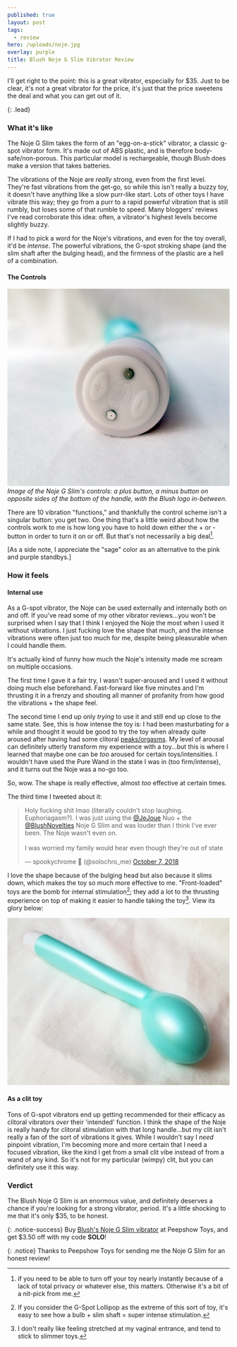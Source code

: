 ```yaml
---
published: true
layout: post
tags:
  - review
hero: /uploads/noje.jpg
overlay: purple
title: Blush Noje G Slim Vibrator Review
---
```

I'll get right to the point: this is a great vibrator, especially for $35. Just to be clear, it's not a great vibrator for the price, it's just that the price sweetens the deal and what you can get out of it.

{: .lead}

<!--break-->

### What it's like

The Noje G Slim takes the form of an "egg-on-a-stick" vibrator, a classic g-spot vibrator form. It's made out of ABS plastic, and is therefore body-safe/non-porous. This particular model is rechargeable, though Blush does make a version that takes batteries. 

The vibrations of the Noje are *really* strong, even from the first level. They're fast vibrations from the get-go, so while this isn't really a buzzy toy, it doesn't have anything like a slow purr-like start. Lots of other toys I have vibrate this way; they go from a purr to a rapid powerful vibration that is still rumbly, but loses some of that rumble to speed. Many bloggers' reviews I've read corroborate this idea: often, a vibrator's highest levels become slightly buzzy.

If I had to pick a word for the Noje's vibrations, and even for the toy overall, it'd be *intense*. The powerful vibrations, the G-spot stroking shape (and the slim shaft after the bulging head), and the firmness of the plastic are a hell of a combination.

#### The Controls
![](/uploads/noje_c.jpg)
*Image of the Noje G Slim's controls: a plus button, a minus button on opposite sides of the bottom of the handle, with the Blush logo in-between.*

There are 10 vibration "functions," and thankfully the control scheme isn't a singular button: you get two. One thing that's a little weird about how the controls work to me is how long you have to hold down either the + or - button in order to turn it on or off. But that's not necessarily a big deal[^1].

[As a side note, I appreciate the "sage" color as an alternative to the pink and purple standbys.]

### How it feels

#### Internal use

As a G-spot vibrator, the Noje can be used externally and internally both on and off. If you've read some of my other vibrator reviews...you won't be surprised when I say that I think I enjoyed the Noje the most when I used it without vibrations. I just fucking love the shape that much, and the intense vibrations were often just too much for me, despite being pleasurable when I could handle them.

It's actually kind of funny how much the Noje's intensity made me scream on multiple occasions.

The first time I gave it a fair try, I wasn't super-aroused and I used it without doing much else beforehand. Fast-forward like five minutes and I'm thrusting it in a frenzy and shouting all manner of profanity from how good the vibrations + the shape feel.

The second time I end up only *trying* to use it and still end up close to the same state. See, this is how intense the toy is: I had been masturbating for a while and thought it would be good to try the toy when already quite aroused after having had some clitoral [peaks/orgasms](http://www.solochro.me/posts/an-orgasm-by-any-other-name). My level of arousal can definitely utterly transform my experience with a toy...but this is where I learned that maybe one can be *too* aroused for certain toys/intensities. I wouldn't have used the Pure Wand in the state I was in (too firm/intense), and it turns out the Noje was a no-go too. 

So, wow. The shape is really effective, almost *too* effective at certain times.

The third time I tweeted about it:

<blockquote class="twitter-tweet" data-lang="en"><p lang="en" dir="ltr">Holy fucking shit lmao (literally couldn&#39;t stop laughing. Euphoriagasm?). I was just using the <a href="https://twitter.com/JeJoue?ref_src=twsrc%5Etfw">@JeJoue</a> Nuo + the <a href="https://twitter.com/BlushNovelties?ref_src=twsrc%5Etfw">@BlushNovelties</a> Noje G Slim and was louder than I think I&#39;ve ever been. The Noje wasn&#39;t even on.<br><br>I was worried my family would hear even though they&#39;re out of state</p>&mdash; spookychrome 🎃 (@solochro_me) <a href="https://twitter.com/solochro_me/status/1048729905503096832?ref_src=twsrc%5Etfw">October 7, 2018</a></blockquote>
<script async src="https://platform.twitter.com/widgets.js" charset="utf-8"></script>

I love the shape because of the bulging head but also because it slims down, which makes the toy so much more effective to me. "Front-loaded" toys are the bomb for internal stimulation[^2]; they add a lot to the thrusting experience on top of making it easier to handle taking the toy[^3]. View its glory below:

![](/uploads/noje.jpg)

#### As a clit toy

Tons of G-spot vibrators end up getting recommended for their efficacy as clitoral vibrators *over* their 'intended' function. I think the shape of the Noje is really handy for clitoral stimulation with that long handle...but my clit isn't really a fan of the sort of vibrations it gives. While I wouldn't say I *need* pinpoint vibration, I'm becoming more and more certain that I need a focused vibration, like the kind I get from a small clit vibe instead of from a wand of any kind. So it's not for my particular (wimpy) clit, but you can definitely use it this way.

### Verdict

The Blush Noje G Slim is an enormous value, and definitely deserves a chance if you're looking for a strong vibrator, period. It's a little shocking to me that it's only $35, to be honest.

{: .notice-success}
Buy [Blush's Noje G Slim vibrator](https://www.peepshowtoys.com/collections/g-spot-vibrators/products/blush-novelties-noje-g-slim-vibrator#oid=91554_4244) at Peepshow Toys, and get $3.50 off with my code **SOLO**!

{: .notice}
Thanks to Peepshow Toys for sending me the Noje G Slim for an honest review! 

[^1]: if you need to be able to turn off your toy nearly instantly because of a lack of total privacy or whatever else, this matters. Otherwise it's a bit of a nit-pick from me.
[^2]: If you consider the G-Spot Lollipop as the extreme of this sort of toy, it's easy to see how a bulb + slim shaft = super intense stimulation.
[^ 3]: I don't really like feeling stretched at my vaginal entrance, and tend to stick to slimmer toys. 